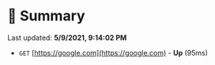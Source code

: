 # 📖 Summary
Last updated: **5/9/2021, 9:14:02 PM**

- `GET` [https://google.com](https://google.com) - **Up** (95ms)
